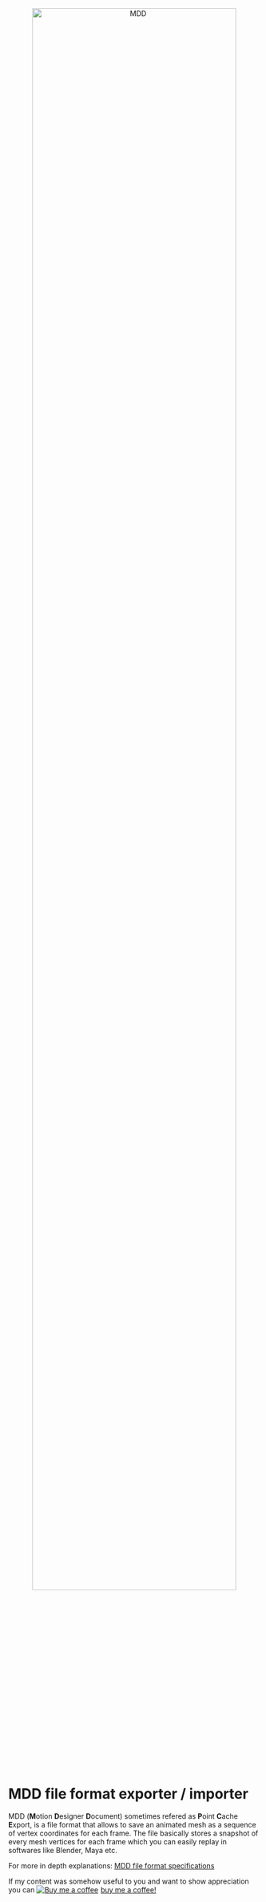 <div align="center"><img src="http://rodolphe-vaillant.fr/images/2021-11/mdd_file_format_banner.jpg" alt="MDD" width="90%"></div>

# MDD file format exporter / importer
MDD (**M**otion **D**esigner **D**ocument) sometimes refered as **P**oint **C**ache **E**xport, is a file format that allows to save an animated mesh as a sequence of vertex coordinates for each frame. The file basically stores a snapshot of every mesh vertices for each frame which you can easily replay in softwares like Blender, Maya etc. 

For more in depth explanations:
<a href="http://rodolphe-vaillant.fr/?e=134">MDD file format specifications</a>

If my content was somehow useful to you and want to show appreciation you can <link href="https://fonts.googleapis.com/css?family=Cookie" rel="stylesheet"><a class="bmc-button" target="_blank" href="https://www.buymeacoffee.com/jBnA3c2Fw"><img src="https://www.buymeacoffee.com/assets/img/BMC-btn-logo.svg" alt="Buy me a coffee"><span style="margin-left:5px">buy me a coffee!</span></a>
